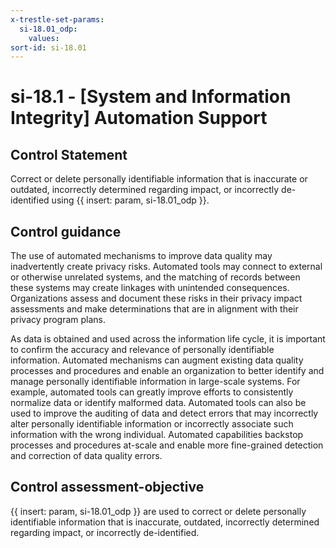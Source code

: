 ```yaml
---
x-trestle-set-params:
  si-18.01_odp:
    values:
sort-id: si-18.01
---
```


# si-18.1 - \[System and Information Integrity\] Automation Support

## Control Statement

Correct or delete personally identifiable information that is inaccurate or outdated, incorrectly determined regarding impact, or incorrectly de-identified using {{ insert: param, si-18.01_odp }}.

## Control guidance

The use of automated mechanisms to improve data quality may inadvertently create privacy risks. Automated tools may connect to external or otherwise unrelated systems, and the matching of records between these systems may create linkages with unintended consequences. Organizations assess and document these risks in their privacy impact assessments and make determinations that are in alignment with their privacy program plans.

As data is obtained and used across the information life cycle, it is important to confirm the accuracy and relevance of personally identifiable information. Automated mechanisms can augment existing data quality processes and procedures and enable an organization to better identify and manage personally identifiable information in large-scale systems. For example, automated tools can greatly improve efforts to consistently normalize data or identify malformed data. Automated tools can also be used to improve the auditing of data and detect errors that may incorrectly alter personally identifiable information or incorrectly associate such information with the wrong individual. Automated capabilities backstop processes and procedures at-scale and enable more fine-grained detection and correction of data quality errors.

## Control assessment-objective

{{ insert: param, si-18.01_odp }} are used to correct or delete personally identifiable information that is inaccurate, outdated, incorrectly determined regarding impact, or incorrectly de-identified.
